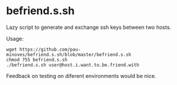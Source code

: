 befriend.s.sh
=============

Lazy script to generate and exchange ssh keys between two hosts.

Usage:

    wget https://github.com/pau-minoves/befriend.s.sh/blob/master/befriend.s.sh
    chmod 755 befriend.s.sh
    ./befriend.s.sh user@host.i.want.to.be.friend.with

Feedback on testing on diferent environments would be nice.
